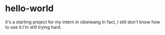 # hello-world
it's a starting project for my intern in xibeiwang
In fact, I still don't know how to use it.I'm still trying hard.
